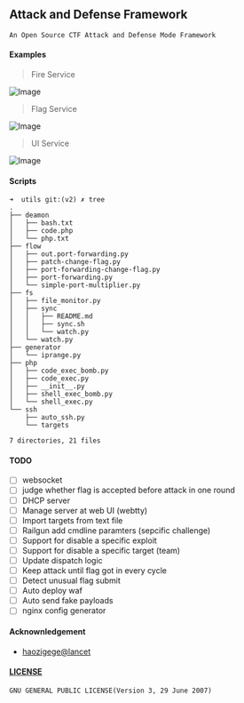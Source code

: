 Attack and Defense Framework
---

```
An Open Source CTF Attack and Defense Mode Framework
```

#### Examples
> Fire Service  

![Image](https://upload-images.jianshu.io/upload_images/2355077-ee95171cdbf0d94d.png?imageMogr2/auto-orient/strip%7CimageView2/2/w/1240)

> Flag Service  

![Image](https://upload-images.jianshu.io/upload_images/2355077-280e23fbbe848ecd.png?imageMogr2/auto-orient/strip%7CimageView2/2/w/1240)

> UI Service  

![Image](https://upload-images.jianshu.io/upload_images/2355077-c34fe47bf341698b.png?imageMogr2/auto-orient/strip%7CimageView2/2/w/1240)


#### Scripts

```
➜  utils git:(v2) ✗ tree
.
├── deamon
│   ├── bash.txt
│   ├── code.php
│   └── php.txt
├── flow
│   ├── out.port-forwarding.py
│   ├── patch-change-flag.py
│   ├── port-forwarding-change-flag.py
│   ├── port-forwarding.py
│   └── simple-port-multiplier.py
├── fs
│   ├── file_monitor.py
│   ├── sync
│   │   ├── README.md
│   │   ├── sync.sh
│   │   └── watch.py
│   └── watch.py
├── generator
│   └── iprange.py
├── php
│   ├── code_exec_bomb.py
│   ├── code_exec.py
│   ├── __init__.py
│   ├── shell_exec_bomb.py
│   └── shell_exec.py
└── ssh
    ├── auto_ssh.py
    └── targets

7 directories, 21 files
```
#### TODO
- [ ] websocket
- [ ] judge whether flag is accepted before attack in one round
- [ ] DHCP server
- [ ] Manage server at web UI (webtty)
- [ ] Import targets from text file
- [ ] Railgun add cmdline paramters (sepcific challenge)
- [ ] Support for disable a specific exploit
- [ ] Support for disable a specific target (team)
- [ ] Update dispatch logic
- [ ] Keep attack until flag got in every cycle
- [ ] Detect unusual flag submit
- [ ] Auto deploy waf
- [ ] Auto send fake payloads
- [ ] nginx config generator

#### Acknownledgement
* [haozigege@lancet](https://github.com/zhl2008/flag_service)

#### [LICENSE](https://github.com/WangYihang/Attack_Defense_Framework/blob/master/LICENSE)
```
GNU GENERAL PUBLIC LICENSE(Version 3, 29 June 2007)
```
